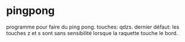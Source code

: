# pingpong

programme pour faire du ping pong. touches:
qdzs. dernier défaut: les touches z et s sont sans sensibilité lorsque la raquette touche le bord.
